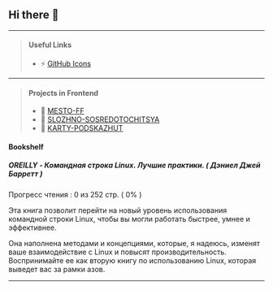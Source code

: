 ## Hi there 👋

---

> #### Useful Links
> - ⚡ [GitHub Icons](https://willkyu.github.io/ZONE/Emoji/Emoji.html)

---

> #### Projects in Frontend
> - 🌱 [MESTO-FF](https://sinitsabogdan.github.io/yandex-frontend-mesto-project-ff/pages/home.html)
> - 🌱 [SLOZHNO-SOSREDOTOCHITSYA](https://sinitsabogdan.github.io/yandex-frontend-slozhno-sosredotochitsya/)
> - 🌱 [KARTY-PODSKAZHUT](https://sinitsabogdan.github.io/yandex-frontend-karty-podskazhut/)

#### Bookshelf

##### OREILLY - Командная строка Linux. Лучшие практики. ( Дэниел Джей Барретт )

Прогресс чтения : 0 из 252 стр. ( 0% )

Эта книга позволит перейти на новый уровень использования командной строки Linux, чтобы вы могли работать быстрее, умнее и эффективнее.

Она наполнена методами и концепциями, которые, я надеюсь, изменят ваше взаимодействие с Linux и повысят производительность. 
Воспринимайте ее как вторую книгу по использованию Linux, которая выведет вас за рамки азов.

---

<!--
**SinitsaBogdan/SinitsaBogdan** is a ✨ _special_ ✨ repository because its `README.md` (this file) appears on your GitHub profile.

Here are some ideas to get you started:

- 🔭 I’m currently working on ...
- 🌱 I’m currently learning ...
- 👯 I’m looking to collaborate on ...
- 🤔 I’m looking for help with ...
- 💬 Ask me about ...
- 📫 How to reach me: ...
- 😄 Pronouns: ...
- ⚡ Fun fact: ...
-->
